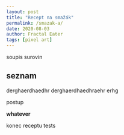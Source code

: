 ```yaml
---
layout: post
title: "Recept na smažák"
permalink: /smazak-a/
date: 2020-08-03
author: Fractal Eater
tags: [pixel art]
---
```


soupis surovin

## seznam
derghaerdhaedhr
derghaerdhaedhraehr
erhg

postup

**whatever**

konec receptu
tests
